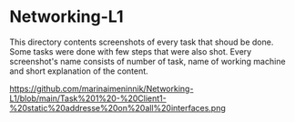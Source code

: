 # Networking-L1
This directory contents screenshots of every task that shoud be done. Some tasks were done with few steps that were also shot.
Every screenshot's name consists of number of task, name of working machine and short explanation of the content. 

https://github.com/marinaimeninnik/Networking-L1/blob/main/Task%201%20-%20Client1-%20static%20addresse%20on%20all%20interfaces.png
